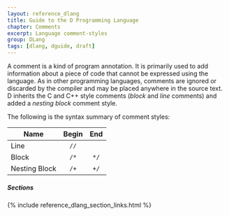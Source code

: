 ```yaml
---
layout: reference_dlang
title: Guide to the D Programming Language
chapter: Comments
excerpt: Language comment-styles
group: DLang
tags: [dlang, dguide, draft]
---
```


A comment is a kind of program annotation. It is primarily used to add information about a piece of code that cannot be expressed using the language.
As in other programming languages, comments are ignored or discarded by the compiler and may be placed anywhere in the source text.
D inherits the C and C++ style comments (_block_ and _line_ comments) and added a _nesting block_ comment style.

The following is the syntax summary of comment styles:

| Name          | Begin | End   | 
|---------------|:-----:|:-----:|
| Line          | `//`  |       | 
| Block         | `/*`  | `*/`  | 
| Nesting Block | `/+`  | `+/`  | 

##### Sections
{% include reference_dlang_section_links.html %}
